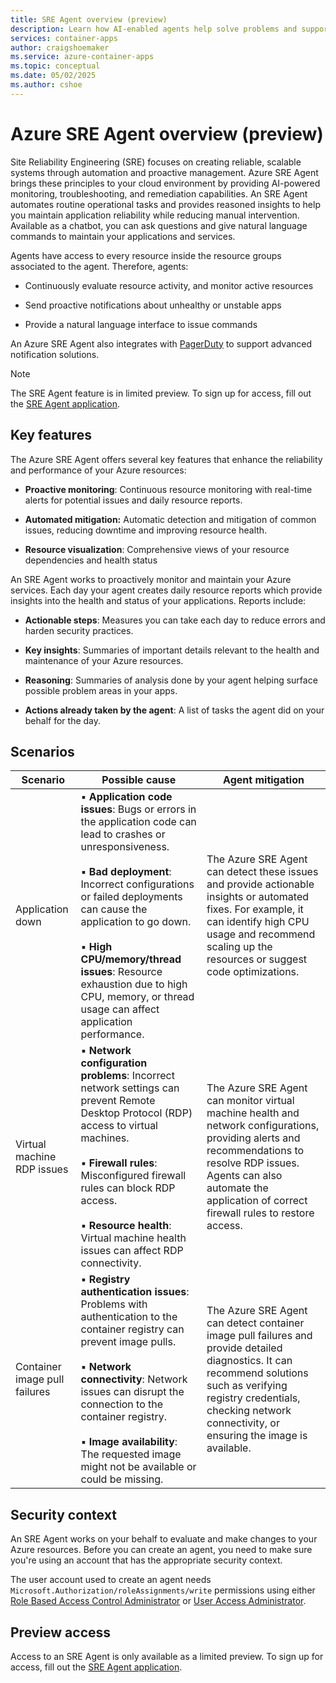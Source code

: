 ```yaml
---
title: SRE Agent overview (preview)
description: Learn how AI-enabled agents help solve problems and support resilient and self-healing systems on your behalf.
services: container-apps
author: craigshoemaker
ms.service: azure-container-apps
ms.topic: conceptual
ms.date: 05/02/2025
ms.author: cshoe
---
```


# Azure SRE Agent overview (preview)

Site Reliability Engineering (SRE) focuses on creating reliable, scalable systems through automation and proactive management. Azure SRE Agent brings these principles to your cloud environment by providing AI-powered monitoring, troubleshooting, and remediation capabilities. An SRE Agent automates routine operational tasks and provides reasoned insights to help you maintain application reliability while reducing manual intervention. Available as a chatbot, you can ask questions and give natural language commands to maintain your applications and services.

Agents have access to every resource inside the resource groups associated to the agent. Therefore, agents:

- Continuously evaluate resource activity, and monitor active resources

- Send proactive notifications about unhealthy or unstable apps

- Provide a natural language interface to issue commands

An Azure SRE Agent also integrates with [PagerDuty](https://www.pagerduty.com/) to support advanced notification solutions.

> [!NOTE]
> The SRE Agent feature is in limited preview. To sign up for access, fill out the [SRE Agent application](https://go.microsoft.com/fwlink/?linkid=2319540).

## Key features

The Azure SRE Agent offers several key features that enhance the reliability and performance of your Azure resources:

- **Proactive monitoring**: Continuous resource monitoring with real-time alerts for potential issues and daily resource reports.

- **Automated mitigation:** Automatic detection and mitigation of common issues, reducing downtime and improving resource health.

- **Resource visualization**: Comprehensive views of your resource dependencies and health status

An SRE Agent works to proactively monitor and maintain your Azure services. Each day your agent creates daily resource reports which provide insights into the health and status of your applications. Reports include:

- **Actionable steps**: Measures you can take each day to reduce errors and harden security practices.

- **Key insights**: Summaries of important details relevant to the health and maintenance of your Azure resources.

- **Reasoning**: Summaries of analysis done by your agent helping surface possible problem areas in your apps.

- **Actions already taken by the agent**: A list of tasks the agent did on your behalf for the day.

## Scenarios

| Scenario | Possible cause | Agent mitigation |
|---|---|---|
| Application down | ▪ **Application code issues**: Bugs or errors in the application code can lead to crashes or unresponsiveness.<br><br>▪ **Bad deployment**: Incorrect configurations or failed deployments can cause the application to go down.<br><br>▪ **High CPU/memory/thread issues**: Resource exhaustion due to high CPU, memory, or thread usage can affect application performance. | The Azure SRE Agent can detect these issues and provide actionable insights or automated fixes. For example, it can identify high CPU usage and recommend scaling up the resources or suggest code optimizations. |
| Virtual machine RDP issues | ▪ **Network configuration problems**: Incorrect network settings can prevent Remote Desktop Protocol (RDP) access to virtual machines.<br><br> ▪ **Firewall rules**: Misconfigured firewall rules can block RDP access.<br><br> ▪ **Resource health**: Virtual machine health issues can affect RDP connectivity. | The Azure SRE Agent can monitor virtual machine health and network configurations, providing alerts and recommendations to resolve RDP issues. Agents can also automate the application of correct firewall rules to restore access. |
| Container image pull failures | ▪ **Registry authentication issues**: Problems with authentication to the container registry can prevent image pulls.<br><br> ▪ **Network connectivity**: Network issues can disrupt the connection to the container registry.<br><br>▪ **Image availability**: The requested image might not be available or could be missing. | The Azure SRE Agent can detect container image pull failures and provide detailed diagnostics. It can recommend solutions such as verifying registry credentials, checking network connectivity, or ensuring the image is available. |

## Security context

An SRE Agent works on your behalf to evaluate and make changes to your Azure resources. Before you can create an agent, you need to make sure you're using an account that has the appropriate security context.

The user account used to create an agent needs `Microsoft.Authorization/roleAssignments/write` permissions using either [Role Based Access Control Administrator](/azure/role-based-access-control/built-in-roles) or [User Access Administrator](/azure/role-based-access-control/built-in-roles).

## Preview access

Access to an SRE Agent is only available as a limited preview. To sign up for access, fill out the [SRE Agent application](https://go.microsoft.com/fwlink/?linkid=2319540).
